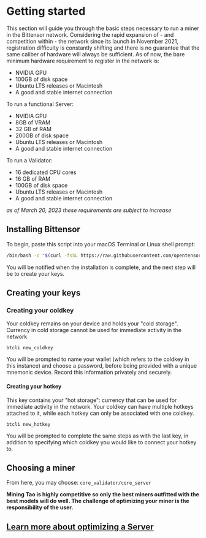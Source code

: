 # Getting started

This section will guide you through the basic steps necessary to run a miner in the Bittensor network. Considering the rapid expansion of - and competition within - the network since its launch in November 2021, registration difficulty is constantly shifting and there is no guarantee that the same caliber of hardware will always be sufficient. As of now, the bare minimum hardware requirement to register in the network is:

- NVIDIA GPU
- 100GB of disk space
- Ubuntu LTS releases or Macintosh 
- A good and stable internet connection

To run a functional Server:

- NVIDIA GPU 
- 8GB of VRAM
- 32 GB of RAM
- 200GB of disk space
- Ubuntu LTS releases or Macintosh 
- A good and stable internet connection

To run a Validator:

- 16 dedicated CPU cores
- 16 GB of RAM
- 100GB of disk space
- Ubuntu LTS releases or Macintosh 
- A good and stable internet connection 

*as of March 20, 2023*
*these requirements are subject to increase*



## Installing Bittensor


To begin, paste this script into your macOS Terminal or Linux shell prompt:


```bash
/bin/bash -c "$(curl -fsSL https://raw.githubusercontent.com/opentensor/bittensor/master/scripts/install.sh)"
```


You will be notified when the installation is complete, and the next step will be to create your keys.


## Creating your keys
### Creating your coldkey


Your coldkey remains on your device and holds your "cold storage". Currency in cold storage cannot be used for immediate activity in the network 


```
btcli new_coldkey
```


You will be prompted to name your wallet (which refers to the coldkey in this instance) and choose a password, before being provided with a unique mnemonic device. Record this information privately and securely.


#### Creating your hotkey


This key contains your "hot storage": currency that can be used for immediate activity in the network. Your coldkey can have multiple hotkeys attached to it,  while each hotkey can only be associated with one coldkey. 


```
btcli new_hotkey
```


You will be prompted to complete the same steps as with the last key, in addition to specifying which coldkey you would like to connect your hotkey to. 



## Choosing a miner

From here, you may choose: ``core_validator/core_server``


**Mining Tao is highly competitive so only the best miners outfitted with the best models will do well. The challenge of optimizing your miner is the responsibility of the user.**

## [Learn more about optimizing a Server](css/ServerCustomization.md)
